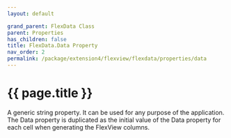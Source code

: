 ```yaml
---
layout: default

grand_parent: FlexData Class
parent: Properties
has_children: false
title: FlexData.Data Property
nav_order: 2
permalink: /package/extension4/flexview/flexdata/properties/data
---
```

# {{ page.title }}

A generic string property. It can be used for any purpose of the application. The Data property is duplicated as the initial value of the Data property for each cell when generating the FlexView columns.